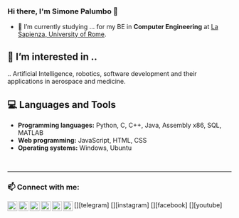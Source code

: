 ### Hi there, I'm Simone Palumbo 👋  

- 🌱 I’m currently studying ...
for my BE in **Computer Engineering** at [La Sapienza, University of Rome](https://www.uniroma1.it/it/pagina-strutturale/home).

## 👀 I’m interested in ..
.. Artificial Intelligence, robotics, software development and their applications in aerospace and medicine.

## :computer: Languages and Tools
- **Programming languages:** Python, C, C++, Java, Assembly x86, SQL, MATLAB
- **Web programming:** JavaScript, HTML, CSS
- **Operating systems:** Windows, Ubuntu

<br />

---
### 📫 Connect with me:

[<img align="left" alt="lello5 | LinkedIn" width="22px" src="https://cdn.jsdelivr.net/npm/simple-icons@v3/icons/linkedin.svg" />][linkedin]
[<img align="left" alt="lello5 | Gmail" width="22px" src="https://cdn.jsdelivr.net/npm/simple-icons@v3/icons/gmail.svg" />][gmail]
[<img align="left" alt="lello5 | Telegram" width="22px" src="https://cdn.jsdelivr.net/npm/simple-icons@v3/icons/telegram.svg" />][telegram]
[<img align="left" alt="lello5 | Instagram" width="22px" src="https://cdn.jsdelivr.net/npm/simple-icons@v3/icons/instagram.svg" />][instagram]
[<img align="left" alt="lello5 | Facebook" width="22px" src="https://cdn.jsdelivr.net/npm/simple-icons@v3/icons/facebook.svg" />][facebook]
[<img align="left" alt="lello5 | YouTube" width="22px" src="https://cdn.jsdelivr.net/npm/simple-icons@v3/icons/youtube.svg" />][youtube]

[linkedin]: www.linkedin.com/in/simone-palumbo2001
[gmail]: mailto:simonepalumbospina@gmail.com
